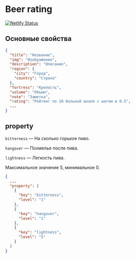 # Beer rating
[![Netlify Status](https://api.netlify.com/api/v1/badges/8b6ac487-319b-4d11-9499-4ea81e863e06/deploy-status)](https://app.netlify.com/sites/beer-rating/deploys)

## Основные свойства

```json
{
  "title": "Название",
  "img": "Изображение",
  "description": "Описание",
  "region": {
    "city": "Город",
    "country": "Страна"
  },
  "fortress": "Крепость",
  "volume": "Объем",
  "note": "Заметка",
  "rating": "Рейтинг по 10 больной шкале с шагом в 0.5",
  ...
}
```

## property

`bitterness` — На сколько горькое пиво.

`hangover` — Похмелье после пива.

`lightness` — Легкость пива. 

Максимальное значение 5, минимальное 0.

```json
{
  ...
  "property": [
    {
      "key": "bitterness",
      "level": "1"
    },
    {
      "key": "hangover",
      "level": "1"
    },
    {
      "key": "lightness",
      "level": "5"
    }
  ]
}
```
